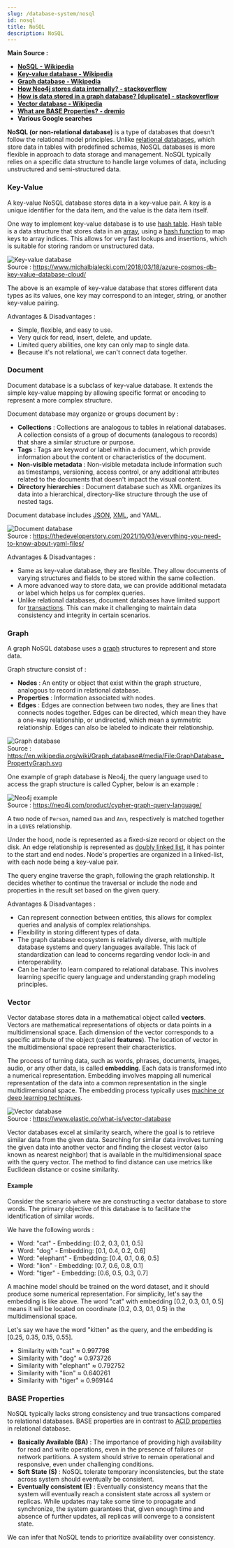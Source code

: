 ```yaml
---
slug: /database-system/nosql
id: nosql
title: NoSQL
description: NoSQL
---
```


**Main Source :**

- **[NoSQL - Wikipedia](https://en.wikipedia.org/wiki/NoSQL)**
- **[Key-value database - Wikipedia](https://en.wikipedia.org/wiki/Key%E2%80%93value_database)**
- **[Graph database - Wikipedia](https://en.wikipedia.org/wiki/Graph_database)**
- **[How Neo4j stores data internally? - stackoverflow](https://stackoverflow.com/questions/24366078/how-neo4j-stores-data-internally)**
- **[How is data stored in a graph database? [duplicate] - stackoverflow](https://stackoverflow.com/questions/48777704/how-is-data-stored-in-a-graph-database)**
- **[Vector database - Wikipedia](https://en.wikipedia.org/wiki/Vector_database)**
- **[What are BASE Properties? - dremio](https://www.dremio.com/wiki/base-properties/)**
- **Various Google searches**

**NoSQL (or non-relational database)** is a type of databases that doesn't follow the relational model principles. Unlike [relational databases](/database-system/relational-data), which store data in tables with predefined schemas, NoSQL databases is more flexible in approach to data storage and management. NoSQL typically relies on a specific data structure to handle large volumes of data, including unstructured and semi-structured data.

### Key-Value

A key-value NoSQL database stores data in a key-value pair. A key is a unique identifier for the data item, and the value is the data item itself.

One way to implement key-value database is to use [hash table](/data-structures-and-algorithms/hash-table). Hash table is a data structure that stores data in an [array](/data-structures-and-algorithms/array), using a [hash function](/computer-security/hash-function) to map keys to array indices. This allows for very fast lookups and insertions, which is suitable for storing random or unstructured data.

![Key-value database](./key-value.png)  
Source : https://www.michalbialecki.com/2018/03/18/azure-cosmos-db-key-value-database-cloud/

The above is an example of key-value database that stores different data types as its values, one key may correspond to an integer, string, or another key-value pairing.

Advantages & Disadvantages :

- Simple, flexible, and easy to use.
- Very quick for read, insert, delete, and update.
- Limited query abilities, one key can only map to single data.
- Because it's not relational, we can't connect data together.

### Document

Document database is a subclass of key-value database. It extends the simple key-value mapping by allowing specific format or encoding to represent a more complex structure.

Document database may organize or groups document by :

- **Collections** : Collections are analogous to tables in relational databases. A collection consists of a group of documents (analogous to records) that share a similar structure or purpose.
- **Tags** : Tags are keyword or label within a document, which provide information about the content or characteristics of the document.
- **Non-visible metadata** : Non-visible metadata include information such as timestamps, versioning, access control, or any additional attributes related to the documents that doesn't impact the visual content.
- **Directory hierarchies** : Document database such as XML organizes its data into a hierarchical, directory-like structure through the use of nested tags.

Document database includes [JSON](/digital-media-processing/json), [XML](/digital-media-processing/xml), and YAML.

![Document database](./document.png)  
Source : https://thedeveloperstory.com/2021/10/03/everything-you-need-to-know-about-yaml-files/

Advantages & Disadvantages :

- Same as key-value database, they are flexible. They allow documents of varying structures and fields to be stored within the same collection.
- A more advanced way to store data, we can provide additional metadata or label which helps us for complex queries.
- Unlike relational databases, document databases have limited support for [transactions](/database-system/transactions). This can make it challenging to maintain data consistency and integrity in certain scenarios.

### Graph

A graph NoSQL database uses a [graph](/data-structures-and-algorithms/graph) structures to represent and store data.

Graph structure consist of :

- **Nodes** : An entity or object that exist within the graph structure, analogous to record in relational database.
- **Properties** : Information associated with nodes.
- **Edges** : Edges are connection between two nodes, they are lines that connects nodes together. Edges can be directed, which mean they have a one-way relationship, or undirected, which mean a symmetric relationship. Edges can also be labeled to indicate their relationship.

![Graph database](./graph.png)  
Source : https://en.wikipedia.org/wiki/Graph_database#/media/File:GraphDatabase_PropertyGraph.svg

One example of graph database is Neo4j, the query language used to access the graph structure is called Cypher, below is an example :

![Neo4j example](./neo4j.png)  
Source : https://neo4j.com/product/cypher-graph-query-language/

A two node of `Person`, named `Dan` and `Ann`, respectively is matched together in a `LOVES` relationship.

Under the hood, node is represented as a fixed-size record or object on the disk. An edge relationship is represented as [doubly linked list](/data-structures-and-algorithms/linked-list#doubly-linked-list), it has pointer to the start and end nodes. Node's properties are organized in a linked-list, with each node being a key-value pair.

The query engine traverse the graph, following the graph relationship. It decides whether to continue the traversal or include the node and properties in the result set based on the given query.

Advantages & Disadvantages :

- Can represent connection between entities, this allows for complex queries and analysis of complex relationships.
- Flexibility in storing different types of data.
- The graph database ecosystem is relatively diverse, with multiple database systems and query languages available. This lack of standardization can lead to concerns regarding vendor lock-in and interoperability.
- Can be harder to learn compared to relational database. This involves learning specific query language and understanding graph modeling principles.

### Vector

Vector database stores data in a mathematical object called **vectors**. Vectors are mathematical representations of objects or data points in a multidimensional space. Each dimension of the vector corresponds to a specific attribute of the object (called **features**). The location of vector in the multidimensional space represent their characteristics.

The process of turning data, such as words, phrases, documents, images, audio, or any other data, is called **embedding**. Each data is transformed into a numerical representation. Embedding involves mapping all numerical representation of the data into a common representation in the single multidimensional space. The embedding process typically uses [machine or deep learning techniques](/machine-learning).

![Vector database](./vector.png)  
Source : https://www.elastic.co/what-is/vector-database

Vector databases excel at similarity search, where the goal is to retrieve similar data from the given data. Searching for similar data involves turning the given data into another vector and finding the closest vector (also known as nearest neighbor) that is available in the multidimensional space with the query vector. The method to find distance can use metrics like Euclidean distance or cosine similarity.

#### Example

Consider the scenario where we are constructing a vector database to store words. The primary objective of this database is to facilitate the identification of similar words.

We have the following words :

- Word: "cat" - Embedding: [0.2, 0.3, 0.1, 0.5]
- Word: "dog" - Embedding: [0.1, 0.4, 0.2, 0.6]
- Word: "elephant" - Embedding: [0.4, 0.1, 0.6, 0.5]
- Word: "lion" - Embedding: [0.7, 0.6, 0.8, 0.1]
- Word: "tiger" - Embedding: [0.6, 0.5, 0.3, 0.7]

A machine model should be trained on the word dataset, and it should produce some numerical representation. For simplicity, let's say the embedding is like above. The word "cat" with embedding [0.2, 0.3, 0.1, 0.5] means it will be located on coordinate (0.2, 0.3, 0.1, 0.5) in the multidimensional space.

Let's say we have the word "kitten" as the query, and the embedding is [0.25, 0.35, 0.15, 0.55].

- Similarity with "cat" ≈ 0.997798
- Similarity with "dog" ≈ 0.973726
- Similarity with "elephant" ≈ 0.792752
- Similarity with "lion" ≈ 0.640261
- Similarity with "tiger" ≈ 0.969144

### BASE Properties

NoSQL typically lacks strong consistency and true transactions compared to relational databases. BASE properties are in contrast to [ACID properties](/database-system/transactions#acid) in relational database.

- **Basically Available (BA)** : The importance of providing high availability for read and write operations, even in the presence of failures or network partitions. A system should strive to remain operational and responsive, even under challenging conditions.
- **Soft State (S)** : NoSQL tolerate temporary inconsistencies, but the state across system should eventually be consistent.
- **Eventually consistent (E)** : Eventually consistency means that the system will eventually reach a consistent state across all system or replicas. While updates may take some time to propagate and synchronize, the system guarantees that, given enough time and absence of further updates, all replicas will converge to a consistent state.

We can infer that NoSQL tends to prioritize availability over consistency.
